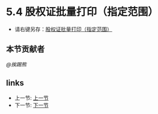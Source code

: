 # 5.4 股权证批量打印（指定范围）
 * 请右键另存：[股权证批量打印（指定范围）](/src/5.4.1.xlsm)

## 本节贡献者
*@挨踢熊*

## links
  * 上一节: [上一节](<05.3.md>)
  * 下一节: [下一节](<05.5.md>)
